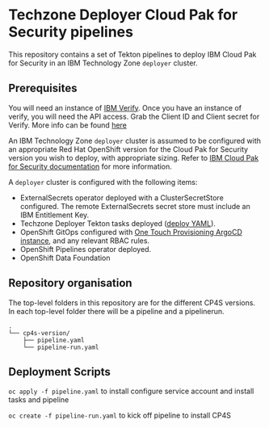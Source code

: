 # Techzone Deployer Cloud Pak for Security pipelines

This repository contains a set of Tekton pipelines to deploy IBM Cloud Pak for Security in an IBM Technology Zone `deployer` cluster.

## Prerequisites
You will need an instance of [IBM Verify](https://www.ibm.com/products/verify-identity). Once you have an instance of verify, you will need the API access. Grab the Client ID and Client secret for Verify. More info can be found [here](https://www.ibm.com/docs/en/cloud-paks/cp-security/1.10?topic=providers-configuring-single-sign-sso-through-saml-authentication)
 
An IBM Technology Zone `deployer` cluster is assumed to be configured with an appropriate Red Hat OpenShift version for the Cloud Pak for Security version you wish to deploy, with appropriate sizing. Refer to [IBM Cloud Pak for Security documentation](https://www.ibm.com/docs/en/cloud-paks/cp-security/1.10) for more information.

A `deployer` cluster is configured with the following items:

- ExternalSecrets operator deployed with a ClusterSecretStore configured. The remote ExternalSecrets secret store must include an IBM Entitlement Key.
- Techzone Deployer Tekton tasks deployed ([deploy YAML](https://github.com/cloud-native-toolkit/deployer-tekton-tasks/blob/main/argocd.yaml)).
- OpenShift GitOps configured with [One Touch Provisioning ArgoCD instance](https://github.com/one-touch-provisioning/otp-gitops), and any relevant RBAC rules.
- OpenShift Pipelines operator deployed.
- OpenShift Data Foundation

## Repository organisation

The top-level folders in this repository are for the different CP4S versions. In each top-level folder there will be a pipeline and a pipelinerun.

```
.
└── cp4s-version/
    ├── pipeline.yaml
    └── pipeline-run.yaml
```

## Deployment Scripts

`oc apply -f pipeline.yaml` to install configure service account and install tasks and pipeline

`oc create -f pipeline-run.yaml` to kick off pipeline to install CP4S
